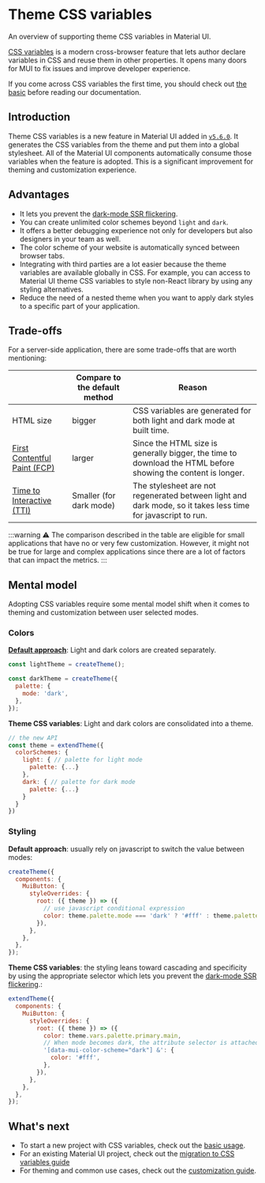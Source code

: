 # Theme CSS variables

<p class="description">An overview of supporting theme CSS variables in Material UI.</p>

[CSS variables](https://www.w3.org/TR/css-variables-1/) is a modern cross-browser feature that lets author declare variables in CSS and reuse them in other properties. It opens many doors for MUI to fix issues and improve developer experience.

If you come across CSS variables the first time, you should check out [the basic](https://developer.mozilla.org/en-US/docs/Web/CSS/Using_CSS_custom_properties) before reading our documentation.

## Introduction

Theme CSS variables is a new feature in Material UI added in [`v5.6.0`](https://github.com/mui/material-ui/releases/tag/v5.6.0). It generates the CSS variables from the theme and put them into a global stylesheet. All of the Material UI components automatically consume those variables when the feature is adopted. This is a significant improvement for theming and customization experience.

## Advantages

- It lets you prevent the [dark-mode SSR flickering](https://github.com/mui/material-ui/issues/27651).
- You can create unlimited color schemes beyond `light` and `dark`.
- It offers a better debugging experience not only for developers but also designers in your team as well.
- The color scheme of your website is automatically synced between browser tabs.
- Integrating with third parties are a lot easier because the theme variables are available globally in CSS. For example, you can access to Material UI theme CSS variables to style non-React library by using any styling alternatives.
- Reduce the need of a nested theme when you want to apply dark styles to a specific part of your application.

## Trade-offs

For a server-side application, there are some trade-offs that are worth mentioning:

|                                                       | Compare to the default method | Reason                                                                                                       |
| ----------------------------------------------------- | ----------------------------- | ------------------------------------------------------------------------------------------------------------ |
| HTML size                                             | bigger                        | CSS variables are generated for both light and dark mode at built time.                                      |
| [First Contentful Paint (FCP) ](https://web.dev/fcp/) | larger                        | Since the HTML size is generally bigger, the time to download the HTML before showing the content is longer. |
| [Time to Interactive (TTI)](https://web.dev/tti/)     | Smaller (for dark mode)       | The stylesheet are not regenerated between light and dark mode, so it takes less time for javascript to run. |

:::warning
⚠️ The comparison described in the table are eligible for small applications that have no or very few customization. However, it might not be true for large and complex applications since there are a lot of factors that can impact the metrics.
:::

## Mental model

Adopting CSS variables require some mental model shift when it comes to theming and customization between user selected modes.

### Colors

**[Default approach](/material-ui/customization/dark-mode/)**: Light and dark colors are created separately.

```js
const lightTheme = createTheme();

const darkTheme = createTheme({
  palette: {
    mode: 'dark',
  },
});
```

**Theme CSS variables**: Light and dark colors are consolidated into a theme.

```js
// the new API
const theme = extendTheme({
  colorSchemes: {
    light: { // palette for light mode
      palette: {...}
    },
    dark: { // palette for dark mode
      palette: {...}
    }
  }
})
```

### Styling

**Default approach**: usually rely on javascript to switch the value between modes:

```js
createTheme({
  components: {
    MuiButton: {
      styleOverrides: {
        root: ({ theme }) => ({
          // use javascript conditional expression
          color: theme.palette.mode === 'dark' ? '#fff' : theme.palette.primary.main,
        }),
      },
    },
  },
});
```

**Theme CSS variables**: the styling leans toward cascading and specificity by using the appropriate selector which lets you prevent the [dark-mode SSR flickering](https://github.com/mui/material-ui/issues/27651).:

```js
extendTheme({
  components: {
    MuiButton: {
      styleOverrides: {
        root: ({ theme }) => ({
          color: theme.vars.palette.primary.main,
          // When mode becomes dark, the attribute selector is attached to the <html> by default.
          '[data-mui-color-scheme="dark"] &': {
            color: '#fff',
          },
        }),
      },
    },
  },
});
```

## What's next

- To start a new project with CSS variables, check out the [basic usage](/material-ui/experimental-api/css-variables/usage/).
- For an existing Material UI project, check out the [migration to CSS variables guide](/material-ui/experimental-api/css-variables/migration/)
- For theming and common use cases, check out the [customization guide](/material-ui/experimental-api/css-variables/customization/).
